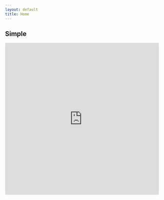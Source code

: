 ```yaml
---
layout: default
title: Home
---
```


## Simple

<iframe src="https://codesandbox.io/embed/github/eustatos/animate-moodboard/tree/master/docs/simple?fontsize=14&module=%2Fsrc%2Findex.js" title="parcel-sandbox" allow="geolocation; microphone; camera; midi; vr; accelerometer; gyroscope; payment; ambient-light-sensor; encrypted-media" style="width:100%; height:500px; border:0; border-radius: 4px; overflow:hidden;" sandbox="allow-modals allow-forms allow-popups allow-scripts allow-same-origin"></iframe>
